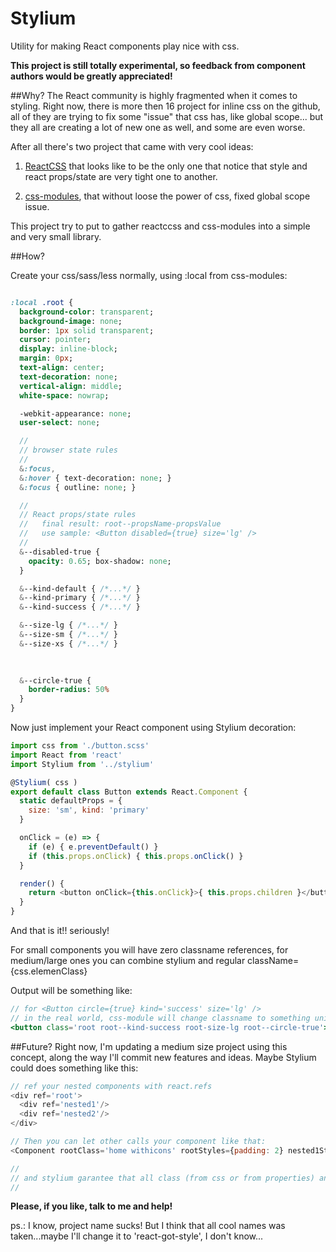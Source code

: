 # Stylium

Utility for making React components play nice with css.

**This project is still totally experimental, so feedback from component authors would be greatly appreciated!**

##Why?
The React community is highly fragmented when it comes to styling. Right now, there is more then 16 project for inline css on the github, all of they are trying to fix some "issue" that css has, like global scope... but they all are creating a lot of new one as well, and some are even worse.

After all there's two project that came with very cool ideas: 

1) [ReactCSS](http://reactcss.com/) that looks like to be the only one that notice that style and react props/state are very tight one to another.  

2) [css-modules](https://github.com/css-modules/css-modules), that without loose the power of css, fixed global scope issue.

This project try to put to gather reactccss and css-modules into a simple and very small library.   


##How? 

Create your css/sass/less normally, using :local from css-modules:

```sass

:local .root {
  background-color: transparent;
  background-image: none;
  border: 1px solid transparent;
  cursor: pointer;
  display: inline-block;
  margin: 0px;
  text-align: center;
  text-decoration: none;
  vertical-align: middle;
  white-space: nowrap;

  -webkit-appearance: none;
  user-select: none;

  //
  // browser state rules
  //
  &:focus,
  &:hover { text-decoration: none; }
  &:focus { outline: none; }

  //
  // React props/state rules
  //   final result: root--propsName-propsValue
  //   use sample: <Button disabled={true} size='lg' />
  //
  &--disabled-true {
    opacity: 0.65; box-shadow: none;
  }

  &--kind-default { /*...*/ }
  &--kind-primary { /*...*/ }
  &--kind-success { /*...*/ }

  &--size-lg { /*...*/ }
  &--size-sm { /*...*/ }
  &--size-xs { /*...*/ }
  
  

  &--circle-true {
    border-radius: 50%
  }
}
```

Now just implement your React component using Stylium decoration:

```javascript
import css from './button.scss'
import React from 'react'
import Stylium from '../stylium'

@Stylium( css )
export default class Button extends React.Component {
  static defaultProps = {
    size: 'sm', kind: 'primary'
  }

  onClick = (e) => {
    if (e) { e.preventDefault() }
    if (this.props.onClick) { this.props.onClick() }
  }

  render() {
    return <button onClick={this.onClick}>{ this.props.children }</button>
  }
}
```

And that is it!! seriously! 

For small components you will have zero classname references, for medium/large ones you can combine stylium  and regular className={css.elemenClass}

Output will be something like:

```jsx
// for <Button circle={true} kind='success' size='lg' />
// in the real world, css-module will change classname to something uniq like 'aseewfnjkc'
<button class='root root--kind-success root-size-lg root--circle-true'>...</button>
```


##Future?
Right now, I'm updating a medium size project using this concept, along the way I'll commit new features and ideas. Maybe Stylium could does something like this:

```javascript
// ref your nested components with react.refs
<div ref='root'>
  <div ref='nested1'/>
  <div ref='nested2'/>
</div>

// Then you can let other calls your component like that:
<Component rootClass='home withicons' rootStyles={padding: 2} nested1Style={color: '#ccc'} />

//
// and stylium garantee that all class (from css or from properties) and styles goes to correct elements.
//
```

**Please, if you like, talk to me and help!**

ps.: I know, project name sucks! But I think that all cool names was taken...maybe I'll change it to 'react-got-style', I don't know...



